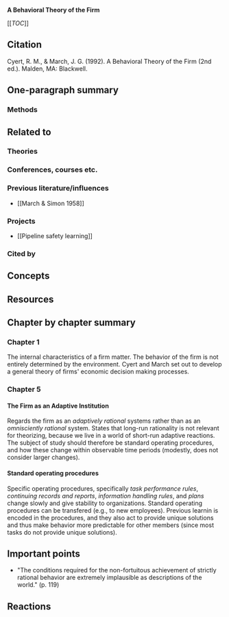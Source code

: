 **A Behavioral Theory of the Firm**

[[_TOC_]]

## Citation
Cyert, R. M., & March, J. G. (1992). A Behavioral Theory of the Firm (2nd ed.). Malden, MA: Blackwell.

## One-paragraph summary

### Methods

## Related to   

### Theories

### Conferences, courses etc.

### Previous literature/influences
* [[March & Simon 1958]]

### Projects
* [[Pipeline safety learning]]

### Cited by

## Concepts

## Resources

## Chapter by chapter summary

### Chapter 1

The internal characteristics of a firm matter. The behavior of the firm is not entirely determined by the environment. Cyert and March set out to develop a general theory of firms' economic decision making processes.

### Chapter 5

#### The Firm as an Adaptive Institution

Regards the firm as an _adaptively rational_ systems rather than as an _omnisciently rational_ system. States that long-run rationality is not relevant for theorizing, because we live in a world of short-run adaptive reactions. The subject of study should therefore be standard operating procedures, and how these change within observable time periods (modestly, does not consider larger changes).

#### Standard operating procedures

Specific operating procedures, specifically _task performance rules_, _continuing records and reports_, _information handling rules_, and _plans_ change slowly and give stability to organizations. Standard operating procedures can be transfered (e.g., to new employees). Previous learnin is encoded in the procedures, and they also act to provide unique solutions and thus make behavior more predictable for other members (since most tasks do not provide unique solutions). 

## Important points
* "The conditions required for the non-fortuitous achievement of strictly rational behavior are extremely implausible as descriptions of the world." (p. 119)

## Reactions